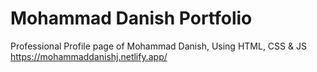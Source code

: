 # Mohammad Danish Portfolio

Professional Profile page of Mohammad Danish, Using HTML, CSS &amp; JS
<br>
https://mohammaddanishj.netlify.app/
